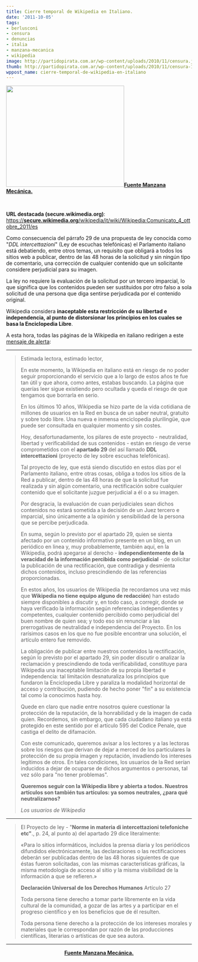 ```yaml
---
title: Cierre temporal de Wikipedia en Italiano.
date: '2011-10-05'
tags:
- berlusconi
- censura
- denuncias
- italia
- manzana-mecanica
- wikipedia
image: http://partidopirata.com.ar/wp-content/uploads/2010/11/censura.jpg
thumb: http://partidopirata.com.ar/wp-content/uploads/2010/11/censura-150x150.jpg
wppost_name: cierre-temporal-de-wikipedia-en-italiano
---
```


<a href="http://partidopirata.com.ar/wp-content/uploads/2010/11/censura.jpg"><img class="size-full wp-image-248 alignleft" title="Censura" src="http://partidopirata.com.ar/wp-content/uploads/2010/11/censura.jpg" alt="" width="320" height="274" /></a><strong><a href="http://www.manzanamecanica.org/2011/10/urgente_cierre_temporal_de_wikipedia_en_italiano.html" target="_blank">Fuente Manzana Mecánica.</a></strong>

&nbsp;

<strong>URL destacada (secure.wikimedia.org)</strong>: <a title="secure.wikimedia.org" href="https://secure.wikimedia.org/wikipedia/it/wiki/Wikipedia:Comunicato_4_ottobre_2011/es">https://<strong>secure.wikimedia.org</strong>/wikipedia/it/wiki/Wikipedia:Comunicato_4_ottobre_2011/es</a>

Como consecuencia del párrafo 29 de una propuesta de ley conocida como "<em>DDL intercettazioni</em>" (Ley de escuchas telefónicas) el Parlamento italiano está debatiendo, entre otros temas, un requisito que obligará a todos los sitios web a publicar, dentro de las 48 horas de la solicitud y sin ningún tipo de comentario, una corrección de cualquier contenido que un solicitante considere perjudicial para su imagen.

La ley no requiere la evaluación de la solicitud por un tercero imparcial, lo que significa que los contenidos pueden ser sustituidos por otro falso a sola solicitud de una persona que diga sentirse perjudicada por el contenido original.

Wikipedia considera <strong>inaceptable esta restricción de su libertad e independencia, al punto de distorsionar los principios en los cuales se basa la Enciclopedia Libre</strong>.

A esta hora, todas las páginas de la Wikipedia en italiano redirigen a este <a href="https://secure.wikimedia.org/wikipedia/it/wiki/Wikipedia:Comunicato_4_ottobre_2011/es">mensaje de alerta</a>:

<hr />

<blockquote>Estimada lectora, estimado lector,

En este momento, la Wikipedia en italiano está en riesgo de no poder seguir proporcionando el servicio que a lo largo de estos años te fue tan útil y que ahora, como antes, estabas buscando. La página que querías leer sigue existiendo pero ocultada y queda el riesgo de que tengamos que borrarla en serio.

En los últimos 10 años, Wikipedia se hizo parte de la vida cotidiana de millones de usuarios en la Red en busca de un saber neutral, gratuito y sobre todo libre. Una nueva e inmensa enciclopedia plurilingüe, que puede ser consultada en qualquier momento y sin costes.

Hoy, desafortunadamente, los pilares de este proyecto - neutralidad, libertad y verificabilidad de sus contenidos - están en riesgo de verse comprometidos con el <strong>apartado 29</strong> del así llamado <strong>DDL intercettazioni</strong> (proyecto de ley sobre escuchas telefónicas).

Tal proyecto de ley, que está siendo discutido en estos días por el Parlamento italiano, entre otras cosas, obliga a todos los sitios de la Red a publicar, dentro de las 48 horas de que la solicitud fue realizada y sin algún comentario, una rectificación sobre cualquier contenido que el solicitante juzgue perjudicial a él o a su imagen.

Por desgracia, la evaluación de cuan perjudiciales sean dichos contenidos no estará sometida a la decisión de un Juez tercero e imparcial, sino únicamente a la opinión y sensibilidad de la persona que se percibe perjudicada.

En suma, según lo previsto por el apartado 29, quien se sienta afectado por un contenido informativo presente en un blog, en un periódico en linea y, muy probablemente, también aquí, en la Wikipedia, podrá apegarse al derecho - <strong>independientemente de la veracidad de la información percibida como perjudicial</strong> - de solicitar la publicación de una rectificación, que contradiga y desmienta dichos contenidos, incluso prescindiendo de las referencias proporcionadas.

En estos años, los usuarios de Wikipedia (te recordamos una vez más que <strong>Wikipedia no tiene equipo alguno de redacción</strong>) han estado siempre disponibles a discutir y, en todo caso, a corregir, donde se haya verificado la información según referencias independientes y competentes, cualquier contenido percibido como perjudicial del buen nombre de quien sea; y todo eso sin renunciar a las prerrogativas de neutralidad e independencia del Proyecto. En los rarísimos casos en los que no fue posible encontrar una solución, el artículo entero fue removido.

La obligación de publicar entre nuestros contenidos la rectificación, según lo previsto por el apartado 29, sin poder discutir o analizar la reclamación y prescindiendo de toda verificabilidad, constituye para Wikipedia una inaceptable limitación de su propia libertad e independencia: tal limitación desnaturaliza los principios que fundaron la Enciclopedia Libre y paraliza la modalidad horizontal de acceso y contribución, pudiendo de hecho poner "fin" a su existencia tal como la conocimos hasta hoy.

Quede en claro que nadie entre nosotros quiere cuestionar la protección de la reputación, de la honrabilidad y de la imagen de cada quien. Recordemos, sin embargo, que cada ciudadano italiano ya está protegido en este sentido por el artículo 595 del Codice Penale, que castiga el delito de difamación.

Con este comunicado, queremos avisar a los lectores y a las lectoras sobre los riesgos que derivan de dejar a merced de los particulares la protección de su propia imagen y reputación, invadiendo los intereses legítimos de otros. En tales condiciones, los usuarios de la Red serían inducidos a dejar de ocuparse de dichos argumentos o personas, tal vez sólo para "no tener problemas".

<strong>Queremos seguir con la Wikipedia libre y abierta a todos. Nuestros artículos son también tus artículos: ya somos neutrales, ¿para qué neutralizarnos?</strong>

<em>Los usuarios de Wikipedia</em></blockquote>

<hr />

<blockquote>El Proyecto de ley - "<strong>Norme in materia di intercettazioni telefoniche etc"</strong>., p. 24, al punto a) del apartado 29 dice literalmente:

«Para lo sitios informáticos, incluidos la prensa diaria y los periódicos difundidos electrónicamente, las declaraciones o las rectificaciones deberán ser publicadas dentro de las 48 horas siguientes de que éstas fueron solicitadas, con las mismas características gráficas, la misma metodología de acceso al sitio y la misma visibilidad de la información a que se refieren.»

<strong>Declaración Universal de los Derechos Humanos</strong>
Artículo 27

Toda persona tiene derecho a tomar parte libremente en la vida cultural de la comunidad, a gozar de las artes y a participar en el progreso científico y en los beneficios que de él resulten.

Toda persona tiene derecho a la protección de los intereses morales y materiales que le correspondan por razón de las producciones científicas, literarias o artísticas de que sea autora.</blockquote>

<hr />
<p style="text-align: center;"><strong><a href="http://www.manzanamecanica.org/2011/10/urgente_cierre_temporal_de_wikipedia_en_italiano.html" target="_blank">Fuente Manzana Mecánica.</a></strong></p>
